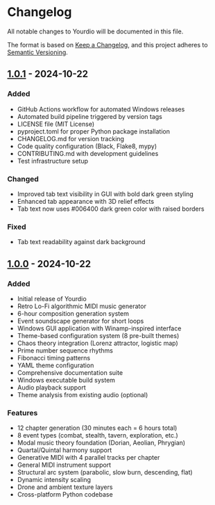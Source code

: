 # Changelog

All notable changes to Yourdio will be documented in this file.

The format is based on [Keep a Changelog](https://keepachangelog.com/en/1.0.0/),
and this project adheres to [Semantic Versioning](https://semver.org/spec/v2.0.0.html).

## [1.0.1] - 2024-10-22

### Added
- GitHub Actions workflow for automated Windows releases
- Automated build pipeline triggered by version tags
- LICENSE file (MIT License)
- pyproject.toml for proper Python package installation
- CHANGELOG.md for version tracking
- Code quality configuration (Black, Flake8, mypy)
- CONTRIBUTING.md with development guidelines
- Test infrastructure setup

### Changed
- Improved tab text visibility in GUI with bold dark green styling
- Enhanced tab appearance with 3D relief effects
- Tab text now uses #006400 dark green color with raised borders

### Fixed
- Tab text readability against dark background

## [1.0.0] - 2024-10-22

### Added
- Initial release of Yourdio
- Retro Lo-Fi algorithmic MIDI music generator
- 6-hour composition generation system
- Event soundscape generator for short loops
- Windows GUI application with Winamp-inspired interface
- Theme-based configuration system (8 pre-built themes)
- Chaos theory integration (Lorenz attractor, logistic map)
- Prime number sequence rhythms
- Fibonacci timing patterns
- YAML theme configuration
- Comprehensive documentation suite
- Windows executable build system
- Audio playback support
- Theme analysis from existing audio (optional)

### Features
- 12 chapter generation (30 minutes each = 6 hours total)
- 8 event types (combat, stealth, tavern, exploration, etc.)
- Modal music theory foundation (Dorian, Aeolian, Phrygian)
- Quartal/Quintal harmony support
- Generative MIDI with 4 parallel tracks per chapter
- General MIDI instrument support
- Structural arc system (parabolic, slow burn, descending, flat)
- Dynamic intensity scaling
- Drone and ambient texture layers
- Cross-platform Python codebase

[1.0.1]: https://github.com/kostchei/Yourdio/compare/v1.0.0...v1.0.1
[1.0.0]: https://github.com/kostchei/Yourdio/releases/tag/v1.0.0
